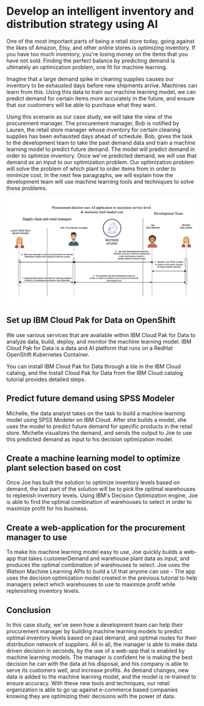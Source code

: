 # Develop an intelligent inventory and distribution strategy using AI 

One of the most important parts of being a retail store today, going against the likes of Amazon, Etsy, and 
other online stores is optimizing inventory. If you have too much inventory, you're 
losing money on the items that you have not sold. Finding the 
perfect balance by predicting demand is ultimately an optimization problem, one fit for machine learning.

Imagine that a large demand spike in cleaning supplies causes our inventory to be exhausted 
days before new shipments arrive. Machines can learn from this. Using this 
data to train our machine learning model, we can predict demand for certain items more accurately in the 
future, and ensure that our customers will be able to purchase what they want.

Using this scenario as our case study, we will take the view of the procurement manager. The procurement 
manager, Bob is notified by Lauren, the retail store manager whose inventory for certain cleaning supplies 
has been exhausted days ahead of schedule. Bob, gives the task to the development 
team to take the past demand data and train a machine learning model to predict future demand. The model will 
predict demand in order to optimize inventory. Once we've predicted demand, we will use that demand as an input to
our optimization problem. Our optimization problem will solve the problem of which plant to order items from in 
order to minimize cost. In the next few paragraphs, we will explain how the development team will use machine 
learning tools and techniques to solve these problems.

![flow-diagrm](tutorials/images/flow-diagram.png)

## Set up IBM Cloud Pak for Data on OpenShift
We use various services that are available within IBM Cloud Pak for Data to analyze data, build, deploy, and monitor the machine learning model. IBM Cloud Pak for Data is a data and AI platform that runs on a RedHat OpenShift Kubernetes Container.

You can install IBM Cloud Pak for Data through a tile in the IBM Cloud catalog, and the Install Cloud Pak for Data from the IBM Cloud catalog tutorial provides detailed steps.

## Predict future demand using SPSS Modeler 

Michelle, the data analyst takes on the task to build a machine learning model using SPSS Modeler on IBM Cloud. After she builds a model, she uses the model
to predict future demand for specific products in the retail store. Michelle 
visualizes the demand, and sends the output to Joe to use this predicted 
demand as input to his decision optimization model.

## Create a machine learning model to optimize plant selection based on cost
Once Joe has built the solution to optimize inventory levels based on demand, the last 
part of the solution will be to pick the optimal warehouses to 
replenish inventory levels. Using IBM's Decision Optimization engine,
Joe is able to find the optimal combination of warehouses to select in order to maximize
profit for his business.

## Create a web-application for the procurement manager to use
To make his machine learning model easy to use, Joe quickly builds a web-app 
that takes customerDemand and warehouse plant data as input, and produces the optimal combination of 
warehouses to select. Joe uses the Watson Machine Learning APIs to build a UI that anyone can use - 
The app uses the decision optimization model created in the previous tutorial to help 
managers select which warehouses to use to maximize profit while replenishing inventory levels.

## Conclusion
In this case study, we've seen how a development team can help their procurement manager 
by building machine learning models to predict optimal inventory levels based on past demand, 
and optimal routes for their distribution network of suppliers. All in all, the manager 
is able to make data driven decision in seconds, by the use of a web-app that is 
enabled by machine learning models. The manager is confident he is making the best decision
he can with the data at his disposal, and his company is able to serve its customers well, and 
increase profits. As demand changes, new data is added to the machine learning model, and the 
model is re-trained to ensure accuracy. With these new tools and techniques, our retail 
organization is able to go up against e-commerce based companies knowing they are optimizing 
their decisions with the power of data. 
